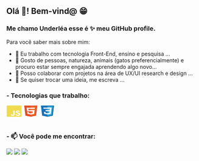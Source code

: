 ## Olá 👋! Bem-vind@ 😁
### Me chamo Underléa esse é ✨ meu GitHub profile.

Para você saber mais sobre mim:

- 🔭 Eu trabalho com tecnologia Front-End, ensino e pesquisa ...
- 🌱 Gosto de pessoas, natureza, animais (gatos preferencialmente) e procuro estar sempre engajada aprendendo algo novo...
- 👯 Posso colaborar com projetos na área de UX/UI research e design ...
- 💬 Se quiser trocar uma ideia, me escreva ...

### - Tecnologias que trabalho:  
<div style="display: inline_block">
  <img align="center" alt="Js" height="30" width="40" src="https://raw.githubusercontent.com/devicons/devicon/master/icons/javascript/javascript-plain.svg">
  <img align="center" alt="HTML" height="30" width="40" src="https://raw.githubusercontent.com/devicons/devicon/master/icons/html5/html5-original.svg">
  <img align="center" alt="CSS" height="30" width="40" src="https://raw.githubusercontent.com/devicons/devicon/master/icons/css3/css3-original.svg">
</div>
 
<br>
 
### - 📫 Você pode me encontrar:
 
<div style="display: inline_block"> 
  <a href="https://instagram.com/underlea.correa" target="_blank"><img src="https://img.shields.io/badge/-Instagram-%23E4405F?style=for-the-badge&logo=instagram&logoColor=white" target="_blank"></a>
 <a href = "mailto:underleah@gmail.com"><img src="https://img.shields.io/badge/-Gmail-%23333?style=for-the-badge&logo=gmail&logoColor=white" target="_blank"></a>
 <a href="https://www.linkedin.com/in/underl%C3%A9a-cabreira-corr%C3%AAa-551780b9/" target="_blank"><img src="https://img.shields.io/badge/-LinkedIn-%230077B5?style=for-the-badge&logo=linkedin&logoColor=white" target="_blank"></a>
</div>
